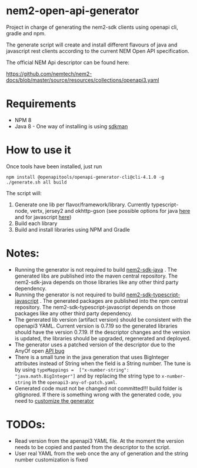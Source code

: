# nem2-open-api-generator
Project in charge of generating the nem2-sdk clients using openapi cli, gradle and npm.

The generate script will create and install different flavours of java and javascript rest clients according to the current NEM Open API specification.

The official NEM Api descriptor can be found here:

https://github.com/nemtech/nem2-docs/blob/master/source/resources/collections/openapi3.yaml

# Requirements

* NPM 8
* Java 8 - One way of installing is using [sdkman](https://sdkman.io/)

# How to use it

Once tools have been installed, just run

~~~~
npm install @openapitools/openapi-generator-cli@cli-4.1.0 -g
./generate.sh all build
~~~~

The script will:

1. Generate one lib per flavor/framework/library. Currently typescript-node, vertx, jersey2 and okhttp-gson (see possible options for java [here](https://openapi-generator.tech/docs/generators/java) and for javascript [here](https://openapi-generator.tech/docs/generators/javascript))
2. Build each library
3. Build and install libraries using NPM and Gradle

# Notes:

* Running the generator is not required to build [nem2-sdk-java](https://github.com/nemtech/nem2-sdk-java) . The generated libs are published into the maven central repository.  The nem2-sdk-java depends on those libraries like any other third party dependency.
* Running the generator is not required to build [nem2-sdk-typescript-javascript](https://github.com/nemtech/nem2-sdk-typescript-javascript) . The generated packages are published into the npm central repository.  The nem2-sdk-typescript-javascript depends on those packages like any other third party dependency.
* The generated lib version (artifact version) should be consistent with the openapi3 YAML. Current version is 0.7.19 so the generated libraries should have the version 0.7.19. If the descriptor changes and the version is updated, the libraries should be upgraded, regenerated and deployed.
* The generator uses a patched version of the descriptor due to the AnyOf open [API bug](https://github.com/OpenAPITools/openapi-generator/issues/634)
* There is a small tune in the java generation that uses BigInteger attributes instead of String when the field is a String number. The tune is by using ``typeMappings =  ["x-number-string": "java.math.BigInteger"]`` and by replacing the string type to ``x-number-string`` in the ``openapi3-any-of-patch.yaml``.
* Generated code must not be changed not committed!!! build folder is gitignored. If there is something wrong with the generated code, you need to [customize the generator](https://openapi-generator.tech/docs/customization.html)

# TODOs:

* Read version from the apenapi3 YAML file. At the moment the version needs to be copied and pasted from the descriptor to the script.
* User real YAML from the web once the any of generation and the string number customization is fixed
